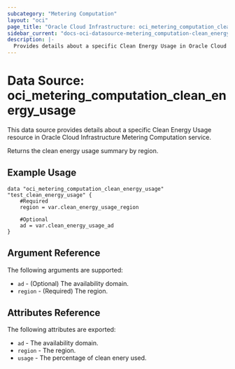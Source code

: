 ```yaml
---
subcategory: "Metering Computation"
layout: "oci"
page_title: "Oracle Cloud Infrastructure: oci_metering_computation_clean_energy_usage"
sidebar_current: "docs-oci-datasource-metering_computation-clean_energy_usage"
description: |-
  Provides details about a specific Clean Energy Usage in Oracle Cloud Infrastructure Metering Computation service
---
```


# Data Source: oci_metering_computation_clean_energy_usage
This data source provides details about a specific Clean Energy Usage resource in Oracle Cloud Infrastructure Metering Computation service.

Returns the clean energy usage summary by region.


## Example Usage

```hcl
data "oci_metering_computation_clean_energy_usage" "test_clean_energy_usage" {
	#Required
	region = var.clean_energy_usage_region

	#Optional
	ad = var.clean_energy_usage_ad
}
```

## Argument Reference

The following arguments are supported:

* `ad` - (Optional) The availability domain.
* `region` - (Required) The region.


## Attributes Reference

The following attributes are exported:

* `ad` - The availability domain.
* `region` - The region.
* `usage` - The percentage of clean enery used.

